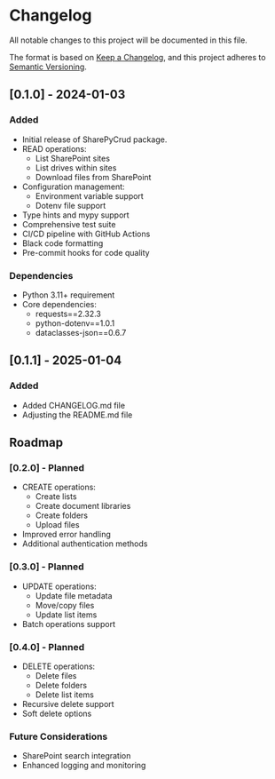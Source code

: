 # Changelog

All notable changes to this project will be documented in this file.

The format is based on [Keep a Changelog](https://keepachangelog.com/en/1.0.0/),
and this project adheres to [Semantic Versioning](https://semver.org/spec/v2.0.0.html).

## [0.1.0] - 2024-01-03

### Added
- Initial release of SharePyCrud package.
- READ operations:
  - List SharePoint sites
  - List drives within sites
  - Download files from SharePoint
- Configuration management:
  - Environment variable support
  - Dotenv file support
- Type hints and mypy support
- Comprehensive test suite
- CI/CD pipeline with GitHub Actions
- Black code formatting
- Pre-commit hooks for code quality

### Dependencies
- Python 3.11+ requirement
- Core dependencies:
  - requests==2.32.3
  - python-dotenv==1.0.1
  - dataclasses-json==0.6.7

## [0.1.1] - 2025-01-04

### Added
- Added CHANGELOG.md file
- Adjusting the README.md file


## Roadmap

### [0.2.0] - Planned
- CREATE operations:
  - Create lists
  - Create document libraries
  - Create folders
  - Upload files
- Improved error handling
- Additional authentication methods

### [0.3.0] - Planned
- UPDATE operations:
  - Update file metadata
  - Move/copy files
  - Update list items
- Batch operations support

### [0.4.0] - Planned
- DELETE operations:
  - Delete files
  - Delete folders
  - Delete list items
- Recursive delete support
- Soft delete options

### Future Considerations
- SharePoint search integration
- Enhanced logging and monitoring
